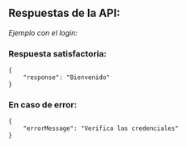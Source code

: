 ## Respuestas de la API:

*Ejemplo con el login:*

### Respuesta satisfactoria:

```
{
    "response": "Bienvenido"
}
```
### En caso de error:

```
{
    "errorMessage": "Verifica las credenciales"
}
```


